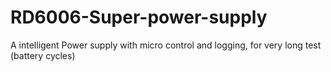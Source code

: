 # RD6006-Super-power-supply
A intelligent Power supply with micro control and logging, for very long test (battery cycles)
